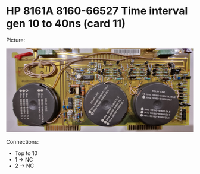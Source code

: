 # HP 8161A 8160-66527 Time interval gen 10 to 40ns (card 11)

Picture:

![](./attachments/11-66527.jpg)

Connections:

- Top to 10
- 1 → NC
- 2 → NC